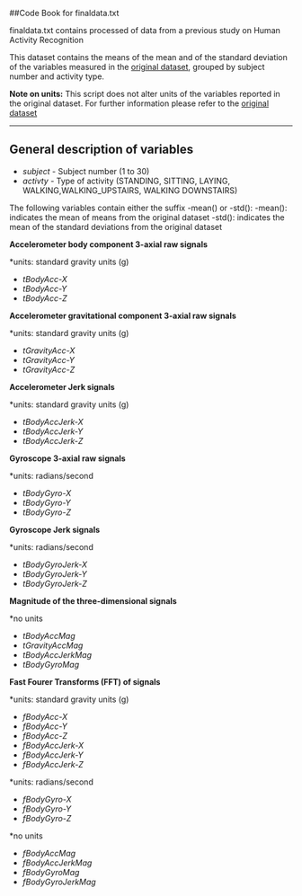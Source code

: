 ##Code Book for finaldata.txt


finaldata.txt contains processed of data from a previous study on Human Activity Recognition 

This dataset contains the means of the mean and of the standard deviation of the variables measured in the [original dataset](https://d396qusza40orc.cloudfront.net/getdata%2Fprojectfiles%2FUCI%20HAR%20Dataset.zip), grouped by subject number and activity type.

**Note on units:** This script does not alter units of the variables reported in the original dataset. For further information please refer to the [original dataset](https://d396qusza40orc.cloudfront.net/getdata%2Fprojectfiles%2FUCI%20HAR%20Dataset.zip)  
***
## General description of variables

- *subject* - Subject number (1 to 30)         
- *activty* - Type of activity (STANDING, SITTING, LAYING, WALKING,WALKING_UPSTAIRS, WALKING DOWNSTAIRS)


The following variables contain either the suffix -mean() or -std():
-mean(): indicates the mean of means from the original dataset 
-std(): indicates the mean of the standard deviations from the original dataset

**Accelerometer body component  3-axial raw signals** 

*units: standard gravity units (g)

- *tBodyAcc-X* 
- *tBodyAcc-Y*
- *tBodyAcc-Z* 

**Accelerometer gravitational component 3-axial raw signals**

*units: standard gravity units (g)

- *tGravityAcc-X*
- *tGravityAcc-Y*
- *tGravityAcc-Z* 

**Accelerometer Jerk signals**

*units: standard gravity units (g)

- *tBodyAccJerk-X*
- *tBodyAccJerk-Y*
- *tBodyAccJerk-Z* 

**Gyroscope 3-axial raw signals**

*units: radians/second

- *tBodyGyro-X*
- *tBodyGyro-Y*
- *tBodyGyro-Z* 

**Gyroscope Jerk signals**

*units: radians/second

- *tBodyGyroJerk-X*
- *tBodyGyroJerk-Y*
- *tBodyGyroJerk-Z* 

**Magnitude of the three-dimensional signals**

*no units

- *tBodyAccMag*
- *tGravityAccMag*
- *tBodyAccJerkMag*
- *tBodyGyroMag* 

**Fast Fourer Transforms (FFT) of signals**

*units: standard gravity units (g)

- *fBodyAcc-X*
- *fBodyAcc-Y*
- *fBodyAcc-Z* 
- *fBodyAccJerk-X*
- *fBodyAccJerk-Y*
- *fBodyAccJerk-Z*

*units: radians/second

- *fBodyGyro-X*
- *fBodyGyro-Y*
- *fBodyGyro-Z*

*no units

- *fBodyAccMag*
- *fBodyAccJerkMag*
- *fBodyGyroMag*
- *fBodyGyroJerkMag*
